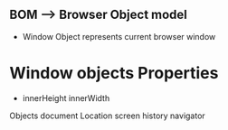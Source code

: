 ## BOM --> Browser Object model

- Window Object represents current browser window

# Window objects Properties

- innerHeight
  innerWidth

Objects
document
Location
screen
history
navigator
